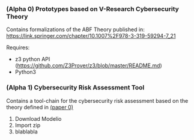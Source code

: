### (Alpha 0) Prototypes based on V-Research Cybersecurity Theory
Contains formalizations of the ABF Theory published in: https://link.springer.com/chapter/10.1007%2F978-3-319-59294-7_21

Requires:
- z3 python API (https://github.com/Z3Prover/z3/blob/master/README.md)
- Python3


### (Alpha 1) Cybersecurity Risk Assessment Tool
Contains a tool-chain for the cybersecurity risk assessment based on the theory defined in [(paper 0)](../reports)
1. Download Modelio
2. Import zip
3. blablabla
